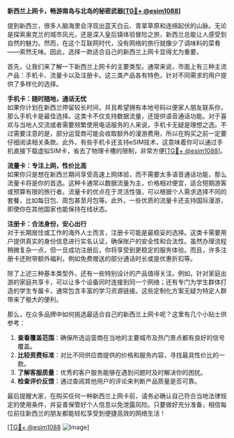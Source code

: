 **新西兰上网卡，畅游南岛与北岛的秘密武器[[TG💪+ @esim1088](https://t.me/s/esim1088)]**

提到新西兰，很多人脑海里会浮现出蓝天白云、青翠草原和连绵起伏的山脉。无论是探索奥克兰的城市风光，还是深入皇后镇体验冒险之旅，新西兰总能让人感受到自然的魅力。然而，在这个互联网时代，没有网络的旅行就像少了调味料的菜肴——索然无味。因此，选择一款适合自己的新西兰上网卡显得尤为重要。

首先，让我们来了解一下新西兰上网卡的主要类型。通常来说，市面上有三种主流产品：手机卡、流量卡以及注册卡。这三类产品各有特色，针对不同需求的用户提供了多样化的选择。

**手机卡：随时随地，通话无忧**  
如果你计划在新西兰停留较长时间，并且希望拥有本地号码以便家人朋友联系你，那么手机卡是最佳选择。这类卡不仅支持数据流量，还提供语音通话功能。对于喜欢与当地人交流或者需要频繁使用电话服务的人来说，手机卡无疑是理想之选。不过需要注意的是，部分运营商可能会收取额外的漫游费用，所以在购买之前一定要仔细阅读相关条款。此外，有些手机卡还支持eSIM技术，这意味着你可以通过手机直接下载虚拟SIM卡，省去了物理卡槽的限制，非常方便[[TG💪+ @esim1088](https://t.me/s/esim1088)]。

**流量卡：专注上网，性价比高**  
如果你只是想在新西兰期间享受高速上网体验，而不需要太多语音通话功能，那么流量卡将是你的首选。这种卡通常以数据流量为主，价格相对便宜，适合短期游客或预算有限的旅行者。流量卡的优点在于灵活性强，可以根据个人需求选择不同的套餐，比如每日包、周包甚至月包等。此外，一些优质的流量卡还支持国际漫游，即使你在其他国家也能保持在线状态。

**注册卡：合法身份，安心出行**  
对于长期居住或工作的海外人士而言，注册卡可能是最稳妥的选择。这类卡需要用户提供真实的身份信息进行实名认证，确保账户的安全性和合法性。虽然办理流程稍微复杂一点，但一旦成功注册后，你将享受到更稳定的服务体验。而且，许多注册卡还附带额外福利，例如免费赠送的部分通话时长或是优惠折扣等。

除了上述三种基本类型外，还有一些特别设计的产品值得关注。例如，针对家庭出游的家庭共享卡，可以让多个设备同时连接到同一个网络；还有专门为学生群体打造的学生专属卡，通常包含丰富的学习资源链接。这些定制化方案无疑为特定人群带来了极大的便利。

那么，在众多品牌中如何挑选最适合自己的新西兰上网卡呢？这里有几个小贴士供参考：

1. **查看覆盖范围**：确保所选运营商在当地的主要城市及热门景点都有良好的信号覆盖。
2. **比较资费标准**：对比不同供应商提供的价格和服务内容，寻找最具性价比的一款。
3. **了解客服质量**：优秀的客户服务能够在遇到问题时及时解决你的困扰。
4. **检查评价反馈**：通过查阅其他用户的评论来判断产品质量是否可靠。

最后提醒大家，在购买任何一种新西兰上网卡前，请务必确认自己符合当地法律规定的使用条件，并妥善保管好个人信息以免泄露风险。只要做好充分准备，相信每位前往新西兰的朋友都能轻松享受到便捷高效的网络生活！

[[TG💪+ @esim1088](https://t.me/s/esim1088) ![Image](https://i.postimg.cc/4NQfJmqS/Snipaste-2025-05-13-00-14-12.png)]